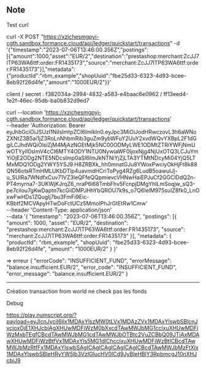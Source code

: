 ## Note

Test curl

curl -X POST "https://xzichesmgpyj-cgth.sandbox.formance.cloud/api/ledger/quickstart/transactions" -d '{"timestamp":"2023-07-06T13:46:00.356Z","postings":[{"amount":1000,"asset":"EUR/2","destination":"prestashop:merchant:ZcJJ7lTP63WA6ttf:order:FR1435173","source":"merchant:ZcJJ7lTP63WA6ttf:order:FR1435173"}],"metadata":{"productId":"rbm_example","shopUuid":"fbe25d33-6323-4d93-bcee-8eb92f26d4fe","amount":"1000EUR/2"}}'


client / secret : f382034a-2994-4832-a583-e4baac6e0962 / ff13eed4-1e2f-46ec-95db-ba0b832d9ed7



curl --location 'https://xzichesmgpyj-cgth.sandbox.formance.cloud/api/ledger/quickstart/transactions' \
--header 'Authorization: Bearer eyJhbGciOiJSUzI1NiIsImtpZCI6ImlkIn0.eyJpc3MiOiJodHRwczovL3h6aWNoZXNtZ3B5ai1jZ3RoLnNhbmRib3guZm9ybWFuY2UuY2xvdWQvYXBpL2F1dGgiLCJhdWQiOlsiZjM4MjAzNGEtMjk5NC00ODMyLWE1ODMtZTRiYWFjNmUwOTYyIl0sImV4cCI6MTY4ODY1NTU0NywiaWF0IjoxNjg4NjUxOTQ3LCJuYmYiOjE2ODg2NTE5NDcsImp0aSI6ImJkNTNiYjZjLTA3YTMtNDcyMi04YjQ5LTMxMDQ1ODg2YWY5YSJ9.H8ZRBXk_hh0mnatGJu8YWoxPwciyOkHjFt8k88QN56otsRTmHMLUKbDTlp4uavmdHCriToPyg4RZg6LudB5oawuIJj-u_SUIRa7WNdfxCuv71VZ3IeQFfeQQpmievcVHNwHaiEPJuCf2GGClDdQ2n-PT4myrna7-3UKWjKJrqZ6_nraP6i68TmbFhv5FcnpjDMgYhlLmSoqjw_sQ3-pe7cilou7gKwDaptn7kcGiiDMPJHhYbQROU7k9s_o7Q6IelM975suIZ8fk0_LnOxwFwHDs1ZQugIj7bu3FmFi9Eic-KBbtf2MCVApyHTwDoFctUCz5MmoIPhJrGtEtRw1Cmw' \
--header 'Content-Type: application/json' \
--data '{
	"timestamp": "2023-07-06T13:46:00.356Z",
	"postings": [{
		"amount": 1000,
		"asset": "EUR/2",
		"destination": "prestashop:merchant:ZcJJ7lTP63WA6ttf:order:FR1435173",
		"source": "merchant:ZcJJ7lTP63WA6ttf:order:FR1435173"
	}],
	"metadata": {
		"productId": "rbm_example",
		"shopUuid": "fbe25d33-6323-4d93-bcee-8eb92f26d4fe",
		"amount": "1000EUR/2"
	}
}'

=> erreur 
{
    "errorCode": "INSUFFICIENT_FUND",
    "errorMessage": "balance.insufficient.EUR/2",
    "error_code": "INSUFFICIENT_FUND",
    "error_message": "balance.insufficient.EUR/2"
}

---
Création transaction from world ne check pas les fonds

Debug

https://play.numscript.org/?payload=eyJlcnJvciI6Ilx1MDAxYlszMW0tLVx1MDAzZVx1MDAxYlswbSBlcnJvcjoxOjE1XHJcbiAgXHUwMDFiWzM0bXxcdTAwMWJbMG1cclxuXHUwMDFiWzMxbTEgfCBcdTAwMWJbMG1cdTAwMWJbOTBtc2VuZCBbQ09JTiAxMDAwXHUwMDFiWzBtfVx1MDAxYls5MG1dIChcclxuXHUwMDFiWzBtICBcdTAwMWJbMzRtfFx1MDAxYlswbSAgICAgICAgICAgICAgICBcdTAwMWJbMzFtXlx1MDAxYlswbSBleHRyYW5lb3VzIGlucHV0ICd9JyBleHBlY3RpbmcgJ10nXHJcbiJ9